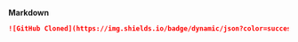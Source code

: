 

  **Markdown**
  
  ```markdown
![GitHub Cloned](https://img.shields.io/badge/dynamic/json?color=success&label=cloned&query=count&url=https://gist.githubusercontent.com/vres-azb/ee2bf887d1d26d36a0919e16416516d5/raw/clone.json&logo=github)
```
